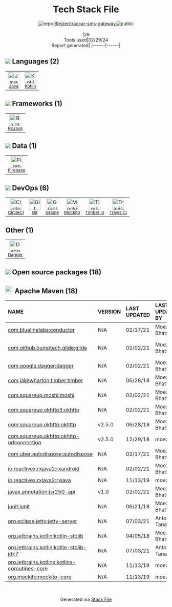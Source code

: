 <!--
&lt;--- Readme.md Snippet without images Start ---&gt;
## Tech Stack
Blejzer/traccar-sms-gateway is built on the following main stack:

- [Java](https://www.java.com) – Languages
- [Kotlin](https://kotlinlang.org/) – Languages
- [RxJava](https://github.com/ReactiveX/RxJava) – Java Tools
- [Firebase](https://firebase.google.com/) – Realtime Backend / API
- [CircleCI](https://circleci.com/) – Continuous Integration
- [Gradle](https://www.gradle.org/) – Java Build Tools
- [Mockito](https://site.mockito.org/) – Testing Frameworks
- [Timber.io](https://timber.io/) – Log Management
- [Travis CI](http://travis-ci.com/) – Continuous Integration

Full tech stack [here](/techstack.md)

&lt;--- Readme.md Snippet without images End ---&gt;

&lt;--- Readme.md Snippet with images Start ---&gt;
## Tech Stack
Blejzer/traccar-sms-gateway is built on the following main stack:

- <img width='25' height='25' src='https://img.stackshare.io/service/995/K85ZWV2F.png' alt='Java'/> [Java](https://www.java.com) – Languages
- <img width='25' height='25' src='https://img.stackshare.io/service/3750/pCfEzr6L.png' alt='Kotlin'/> [Kotlin](https://kotlinlang.org/) – Languages
- <img width='25' height='25' src='https://img.stackshare.io/service/2190/6407041.png' alt='RxJava'/> [RxJava](https://github.com/ReactiveX/RxJava) – Java Tools
- <img width='25' height='25' src='https://img.stackshare.io/service/116/cZLxNFZS.jpg' alt='Firebase'/> [Firebase](https://firebase.google.com/) – Realtime Backend / API
- <img width='25' height='25' src='https://img.stackshare.io/service/190/CvqrSSFs_400x400.jpg' alt='CircleCI'/> [CircleCI](https://circleci.com/) – Continuous Integration
- <img width='25' height='25' src='https://img.stackshare.io/service/975/gradlephant-social-black-bg.png' alt='Gradle'/> [Gradle](https://www.gradle.org/) – Java Build Tools
- <img width='25' height='25' src='https://img.stackshare.io/service/2021/4y634TJm_400x400.jpg' alt='Mockito'/> [Mockito](https://site.mockito.org/) – Testing Frameworks
- <img width='25' height='25' src='https://img.stackshare.io/service/7634/xBNoTqvy_400x400.jpg' alt='Timber.io'/> [Timber.io](https://timber.io/) – Log Management
- <img width='25' height='25' src='https://img.stackshare.io/service/460/Lu6cGu0z_400x400.png' alt='Travis CI'/> [Travis CI](http://travis-ci.com/) – Continuous Integration

Full tech stack [here](/techstack.md)

&lt;--- Readme.md Snippet with images End ---&gt;
-->
<div align="center">

# Tech Stack File
![](https://img.stackshare.io/repo.svg "repo") [Blejzer/traccar-sms-gateway](https://github.com/Blejzer/traccar-sms-gateway)![](https://img.stackshare.io/public_badge.svg "public")
<br/><br/>
|29<br/>Tools used|02/29/24 <br/>Report generated|
|------|------|
</div>

## <img src='https://img.stackshare.io/languages.svg'/> Languages (2)
<table><tr>
  <td align='center'>
  <img width='36' height='36' src='https://img.stackshare.io/service/995/K85ZWV2F.png' alt='Java'>
  <br>
  <sub><a href="https://www.java.com">Java</a></sub>
  <br>
  <sub></sub>
</td>

<td align='center'>
  <img width='36' height='36' src='https://img.stackshare.io/service/3750/pCfEzr6L.png' alt='Kotlin'>
  <br>
  <sub><a href="https://kotlinlang.org/">Kotlin</a></sub>
  <br>
  <sub></sub>
</td>

</tr>
</table>

## <img src='https://img.stackshare.io/frameworks.svg'/> Frameworks (1)
<table><tr>
  <td align='center'>
  <img width='36' height='36' src='https://img.stackshare.io/service/2190/6407041.png' alt='RxJava'>
  <br>
  <sub><a href="https://github.com/ReactiveX/RxJava">RxJava</a></sub>
  <br>
  <sub></sub>
</td>

</tr>
</table>

## <img src='https://img.stackshare.io/databases.svg'/> Data (1)
<table><tr>
  <td align='center'>
  <img width='36' height='36' src='https://img.stackshare.io/service/116/cZLxNFZS.jpg' alt='Firebase'>
  <br>
  <sub><a href="https://firebase.google.com/">Firebase</a></sub>
  <br>
  <sub></sub>
</td>

</tr>
</table>

## <img src='https://img.stackshare.io/devops.svg'/> DevOps (6)
<table><tr>
  <td align='center'>
  <img width='36' height='36' src='https://img.stackshare.io/service/190/CvqrSSFs_400x400.jpg' alt='CircleCI'>
  <br>
  <sub><a href="https://circleci.com/">CircleCI</a></sub>
  <br>
  <sub></sub>
</td>

<td align='center'>
  <img width='36' height='36' src='https://img.stackshare.io/service/1046/git.png' alt='Git'>
  <br>
  <sub><a href="http://git-scm.com/">Git</a></sub>
  <br>
  <sub></sub>
</td>

<td align='center'>
  <img width='36' height='36' src='https://img.stackshare.io/service/975/gradlephant-social-black-bg.png' alt='Gradle'>
  <br>
  <sub><a href="https://www.gradle.org/">Gradle</a></sub>
  <br>
  <sub></sub>
</td>

<td align='center'>
  <img width='36' height='36' src='https://img.stackshare.io/service/2021/4y634TJm_400x400.jpg' alt='Mockito'>
  <br>
  <sub><a href="https://site.mockito.org/">Mockito</a></sub>
  <br>
  <sub></sub>
</td>

<td align='center'>
  <img width='36' height='36' src='https://img.stackshare.io/service/7634/xBNoTqvy_400x400.jpg' alt='Timber.io'>
  <br>
  <sub><a href="https://timber.io/">Timber.io</a></sub>
  <br>
  <sub></sub>
</td>

<td align='center'>
  <img width='36' height='36' src='https://img.stackshare.io/service/460/Lu6cGu0z_400x400.png' alt='Travis CI'>
  <br>
  <sub><a href="http://travis-ci.com/">Travis CI</a></sub>
  <br>
  <sub></sub>
</td>

</tr>
</table>

## Other (1)
<table><tr>
  <td align='center'>
  <img width='36' height='36' src='https://img.stackshare.io/service/3672/no-img-open-source.png' alt='Dagger'>
  <br>
  <sub><a href="http://square.github.io/dagger/">Dagger</a></sub>
  <br>
  <sub></sub>
</td>

</tr>
</table>


## <img src='https://img.stackshare.io/group.svg' /> Open source packages (18)</h2>

## <img width='24' height='24' src='https://img.stackshare.io/package_manager/977/default_9833f2ef0bbc2a946b4cc5e9307264033361076b.png'/> Apache Maven (18)

|NAME|VERSION|LAST UPDATED|LAST UPDATED BY|LICENSE|VULNERABILITIES|
|:------|:------|:------|:------|:------|:------|
|[com.bluelinelabs:conductor](https://github.com/bluelinelabs/Conductor)|N/A|02/17/21|Moez Bhatti |Apache-2.0|N/A|
|[com.github.bumptech.glide:glide](https://github.com/bumptech/glide)|N/A|02/02/21|Moez Bhatti |BSD-2-Clause,Apache-2.0|N/A|
|[com.google.dagger:dagger](https://dagger.dev)|N/A|02/02/21|Moez Bhatti |Apache-2.0|N/A|
|[com.jakewharton.timber:timber](https://github.com/JakeWharton/timber)|N/A|06/28/18|Moez Bhatti |Apache-2.0|N/A|
|[com.squareup.moshi:moshi]()|N/A|02/02/21|Moez Bhatti |N/A|N/A|
|[com.squareup.okhttp3:okhttp](https://github.com/square/okhttp)|N/A|02/02/21|Moez Bhatti |Apache-2.0|N/A|
|[com.squareup.okhttp:okhttp](https://square.github.io/okhttp/)|v2.5.0|06/28/18|Moez Bhatti |Apache-2.0|N/A|
|[com.squareup.okhttp:okhttp-urlconnection](https://square.github.io/okhttp/)|v2.5.0|12/29/18|moezbhatti |Apache-2.0|N/A|
|[com.uber.autodispose:autodispose](https://github.com/uber/AutoDispose/)|N/A|02/17/21|Moez Bhatti |Apache-2.0|N/A|
|[io.reactivex.rxjava2:rxandroid](https://github.com/ReactiveX/RxAndroid)|N/A|02/02/21|Moez Bhatti |Apache-2.0|N/A|
|[io.reactivex.rxjava2:rxjava](https://github.com/ReactiveX/RxJava)|N/A|11/13/19|moezbhatti |Apache-2.0|N/A|
|[javax.annotation:jsr250-api](http://jcp.org/aboutJava/communityprocess/final/jsr250/index.html)|v1.0|02/02/21|Moez Bhatti |CDDL-1.0|N/A|
|[junit:junit](http://junit.org)|N/A|06/21/18|Moez Bhatti |EPL-1.0|N/A|
|[org.eclipse.jetty:jetty-server](http://www.eclipse.org/jetty)|N/A|07/03/21|Anton Tananaev |Apache-2.0,EPL-1.0|N/A|
|[org.jetbrains.kotlin:kotlin-stdlib](https://kotlinlang.org/)|N/A|04/05/18|Moez Bhatti |Apache-2.0|N/A|
|[org.jetbrains.kotlin:kotlin-stdlib-jdk7](https://kotlinlang.org/)|N/A|07/03/21|Anton Tananaev |Apache-2.0|N/A|
|[org.jetbrains.kotlinx:kotlinx-coroutines-core]()|N/A|11/13/19|moezbhatti |N/A|N/A|
|[org.mockito:mockito-core](https://github.com/mockito/mockito)|N/A|11/13/19|moezbhatti |MIT|N/A|

<br/>
<div align='center'>

Generated via [Stack File](https://github.com/marketplace/stack-file)
